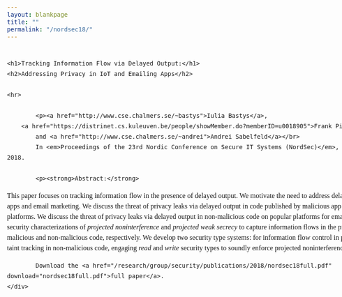 ```yaml
---
layout: blankpage
title: ""
permalink: "/nordsec18/"
---
```


<html class="no-js" lang="en">
<head>

  <style type="text/css">
   * { margin: 0; padding: 0; }
   body { font: 16px Palatino; line-height: 24px; }
        .clear { clear: both; }
        #page-wrap { width: 1000px; margin: auto; margin-bottom: 60px; margin-top:40px; }
        #pic { float: right; margin: -10px 30px 0 0; }
   h1 { margin: 0 0 -18px 0; padding: 0 0 18px 0; font-family: Verdana; font-size: 34px; }
	 h2 { font-size: 28px; margin: 0 0 20px 0; position: relative; font-family: Georgia, Serif; margin-top: 0em;}
   h3 { font-size: 24px; font-family: Georgia, Serif; margin: 0 0 6px 0; position: relative;}
   h3 span { position: absolute; bottom: 0; right: 0; font-style: italic; font-family: Georgia, Serif; font-size: 16px; color: #999; font-weight: normal; margin-top: 5em;}
   p { margin: 0 0 16px 0; }
   a { text-decoration: none; border-bottom: 1px dotted #999; }
   a:hover { border-bottom-style: solid; color: black; }
   ul { margin: 0 0 32px 17px; }
        #objective { width: 500px; float: left; }
   #objective p { font-family: Georgia, Serif; font-style: italic; }
	 dt { font-style: italic; font-size: 18px; text-align: right; padding: 0 10px 0 0; width: 10px; float: left;}
	 dd { width: 900px; float: left; }
   dd.clear { float: none; margin: 0; height: 5px; }
	 hr { width:75%; size: .5; margin-top: 1.5em; margin-bottom: 2em; color: #999}
  </style>

</head>

<body>
	<div id="page-wrap">
  
	<h1>Tracking Information Flow via Delayed Output:</h1>
	<h2>Addressing Privacy in IoT and Emailing Apps</h2>

 	<hr>

	 		<p><a href="http://www.cse.chalmers.se/~bastys">Iulia Bastys</a>, 
     	<a href="https://distrinet.cs.kuleuven.be/people/showMember.do?memberID=u0018905">Frank Piessens</a>, 
			and	<a href="http://www.cse.chalmers.se/~andrei">Andrei Sabelfeld</a></br>
			In <em>Proceedings of the 23rd Nordic Conference on Secure IT Systems (NordSec)</em>, Oslo, Norway, 28-30 November 2018.

			<p><strong>Abstract:</strong>
  This paper focuses on tracking information flow in the presence of
  delayed output. We motivate the need to address delayed output in
  the domains of IoT apps and email marketing.
  We discuss the threat of privacy leaks via delayed output in
  code published by malicious app makers on popular IoT app platforms.
  We discuss the threat of privacy leaks via delayed output in non-malicious
  code on popular platforms
  for email-driven marketing.
  We present security characterizations of <i>projected
    noninterference</i> and <i>projected weak secrecy</i> to capture
  information flows in the presence of delayed output in malicious and
  non-malicious code, respectively.
  We develop two security type systems: for information flow control
  in potentially malicious code and for taint tracking in
  non-malicious code, engaging <i>read</i> and <i>write</i> security types to soundly
  enforce projected noninterference and projected weak secrecy.</p>

			Download the <a href="/research/group/security/publications/2018/nordsec18full.pdf" download="nordsec18full.pdf">full paper</a>.
	</div>
</body>
